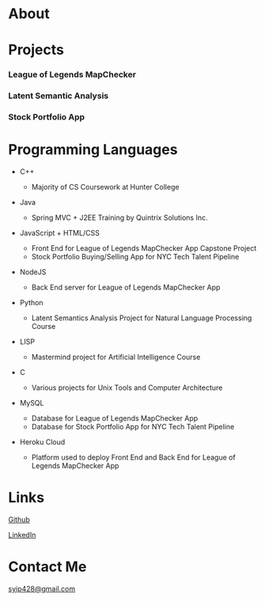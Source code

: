 # About

# Projects

### League of Legends MapChecker

### Latent Semantic Analysis

### Stock Portfolio App

# Programming Languages

* C++
	* Majority of CS Coursework at Hunter College

* Java
	* Spring MVC + J2EE Training by Quintrix Solutions Inc.

* JavaScript + HTML/CSS
	* Front End for League of Legends MapChecker App Capstone Project
	* Stock Portfolio Buying/Selling App for NYC Tech Talent Pipeline

* NodeJS
	* Back End server for League of Legends MapChecker App

* Python
	* Latent Semantics Analysis Project for Natural Language Processing Course

* LISP
	* Mastermind project for Artificial Intelligence Course

* C
	* Various projects for Unix Tools and Computer Architecture

* MySQL
	* Database for League of Legends MapChecker App
	* Database for Stock Portfolio App for NYC Tech Talent Pipeline

* Heroku Cloud
	* Platform used to deploy Front End and Back End for League of Legends MapChecker App

# Links

[Github](https://github.com/doubleyip)

[LinkedIn](https://www.linkedin.com/in/simon-yip-926789142/)

# Contact Me

syip428@gmail.com
